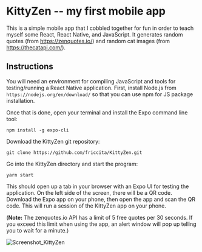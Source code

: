 # KittyZen -- my first mobile app

This is a simple mobile app that I cobbled together for fun in order to teach myself some React, React Native, and JavaScript.
It generates random quotes (from https://zenquotes.io/) and random cat images (from https://thecatapi.com/).

## Instructions

You will need an environment for compiling JavaScript and tools for testing/running a React Native application. First, install Node.js from `https://nodejs.org/en/download/` so that you can use npm for JS package installation.

Once that is done, open your terminal and install the Expo command line tool:

`npm install -g expo-cli`

Download the KittyZen git repository:

`git clone https://github.com/friccita/KittyZen.git`

Go into the KittyZen directory and start the program:

`yarn start`

This should open up a tab in your browser with an Expo UI for testing the application. On the left side of the screen, there will be a QR code. Download the Expo app on your phone, then open the app and scan the QR code. This will run a session of the KittyZen app on your phone.

(**Note:** The zenquotes.io API has a limit of 5 free quotes per 30 seconds. If you exceed this limit when using the app, an alert window will pop up telling you to wait for a minute.)

![Screenshot_KittyZen](https://user-images.githubusercontent.com/4863972/123461415-f4e28600-d59d-11eb-92d3-85585198300d.jpg)
